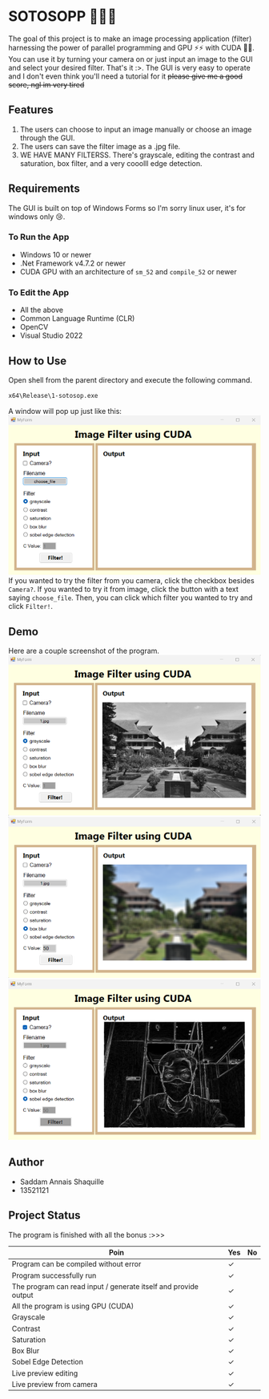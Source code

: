 # SOTOSOPP 🍜🥣🐴
The goal of this project is to make an image processing application (filter) harnessing the power of parallel programming and GPU ⚡⚡ with CUDA 🐴🐴. You can use it by turning your camera on or just input an image to the GUI and select your desired filter. That's it :>. The GUI is very easy to operate and I don't even think you'll need a tutorial for it ~~please give me a good score, ngl im very tired~~

## Features
1. The users can choose to input an image manually or choose an image through the GUI.
2. The users can save the filter image as a .jpg file.
3. WE HAVE MANY FILTERSS. There's grayscale, editing the contrast and saturation, box filter, and a very cooolll edge detection.
## Requirements 
The GUI is built on top of Windows Forms so I'm sorry linux user, it's for windows only 😢.
### To Run the App
- Windows 10 or newer
- .Net Framework v4.7.2 or newer
- CUDA GPU with an architecture of `sm_52` and `compile_52` or newer

### To Edit the App
- All the above
- Common Language Runtime (CLR)
- OpenCV
- Visual Studio 2022
## How to Use
Open shell from the parent directory and execute the following command.

```sh
x64\Release\1-sotosop.exe
```
A window will pop up just like this:
![[How to use]](./assets/1.png)
If you wanted to try the filter from you camera, click the checkbox besides `Camera?`. If you wanted to try it from image, click the button with a text saying `choose_file`. Then, you can click which filter you wanted to try and click `Filter!`.
## Demo
Here are a couple screenshot of the program.
![[Demo 1]](./assets/2.png)
![[Demo 2]](./assets/3.png)
![[Demo 3]](./assets/4.png)
## Author
- Saddam Annais Shaquille 
- 13521121
## Project Status
The program is finished with all the bonus :>>>

| Poin  | Yes | No |
|---|---|---|
| Program can be compiled without error | ✓ |   |
| Program successfully run | ✓ |   |
| The program can read input / generate itself and provide output | ✓ |   |
| All the program is using GPU (CUDA) | ✓ |  |
| Grayscale | ✓ |  |
| Contrast | ✓ |  |
| Saturation | ✓ |  |
| Box Blur | ✓ |  |
| Sobel Edge Detection | ✓ |  |
| Live preview editing | ✓ |  |
| Live preview from camera | ✓ |  |